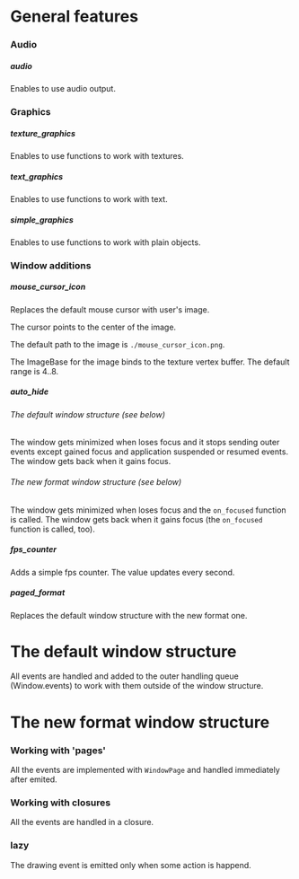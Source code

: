 # General features

### Audio

##### audio

Enables to use audio output.



### Graphics

##### texture_graphics

Enables to use functions to work with textures.

##### text_graphics

Enables to use functions to work with text.

##### simple_graphics

Enables to use functions to work with plain objects.



### Window additions

##### mouse_cursor_icon

Replaces the default mouse cursor with user's image.

The cursor points to the center of the image.

The default path to the image is `./mouse_cursor_icon.png`.

The ImageBase for the image binds to the texture vertex buffer.
The default range is 4..8.

##### auto_hide

###### The default window structure (see below)

The window gets minimized when loses focus and
it stops sending outer events except gained focus and application suspended or resumed events.
The window gets back when it gains focus.

###### The new format window structure (see below)

The window gets minimized when loses focus and
the `on_focused` function is called.
The window gets back when it gains focus (the `on_focused` function is called, too).

##### fps_counter

Adds a simple fps counter. The value updates every second.

##### paged_format

Replaces the default window structure with the new format one.



# The default window structure

All events are handled and added to the outer handling queue (Window.events)
to work with them outside of the window structure.



# The new format window structure

### Working with 'pages'

All the events are implemented with `WindowPage`
and handled immediately after emited.

### Working with closures

All the events are handled in a closure.

### lazy

The drawing event is emitted only when some action is happend.